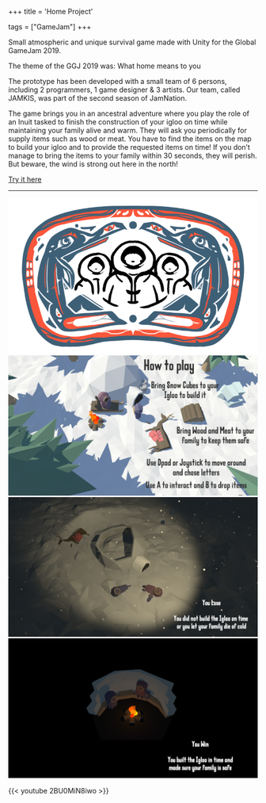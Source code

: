 +++
title = 'Home Project'

tags = ["GameJam"]
+++

Small atmospheric and unique survival game made with Unity for the Global GameJam 2019.

The theme of the GGJ 2019 was: What home means to you

The prototype has been developed with a small team of 6 persons, including 2 programmers, 1 game designer & 3 artists. Our team, called JAMKIS, was part of the second season of JamNation.

The game brings you in an ancestral adventure where you play the role of an Inuit tasked to finish the construction of your igloo on time while maintaining your family alive and warm. They will ask you periodically for supply items such as wood or meat.
You have to find the items on the map to build your igloo and to provide the requested items on time! If you don’t manage to bring the items to your family within 30 seconds, they will perish. But beware, the wind is strong out here in the north!

[Try it here](https://jamkis.itch.io/ggj19-home)

---

![](./logo.png)
![](./how_to_play.png)
![](./gameover_screen.png)
![](./end_game.png)

{{< youtube 2BU0MiN8iwo >}}
